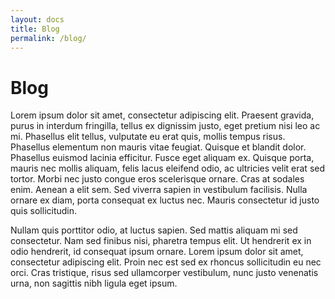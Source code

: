 ```yaml
---
layout: docs
title: Blog
permalink: /blog/
---
```

# Blog

Lorem ipsum dolor sit amet, consectetur adipiscing elit. Praesent gravida, purus in interdum fringilla, tellus ex dignissim justo, eget pretium nisi leo ac mi. Phasellus elit tellus, vulputate eu erat quis, mollis tempus risus. Phasellus elementum non mauris vitae feugiat. Quisque et blandit dolor. Phasellus euismod lacinia efficitur. Fusce eget aliquam ex. Quisque porta, mauris nec mollis aliquam, felis lacus eleifend odio, ac ultricies velit erat sed tortor. Morbi nec justo congue eros scelerisque ornare. Cras at sodales enim. Aenean a elit sem. Sed viverra sapien in vestibulum facilisis. Nulla ornare ex diam, porta consequat ex luctus nec. Mauris consectetur id justo quis sollicitudin.

Nullam quis porttitor odio, at luctus sapien. Sed mattis aliquam mi sed consectetur. Nam sed finibus nisi, pharetra tempus elit. Ut hendrerit ex in odio hendrerit, id consequat ipsum ornare. Lorem ipsum dolor sit amet, consectetur adipiscing elit. Proin nec est sed ex rhoncus sollicitudin eu nec orci. Cras tristique, risus sed ullamcorper vestibulum, nunc justo venenatis urna, non sagittis nibh ligula eget ipsum.
